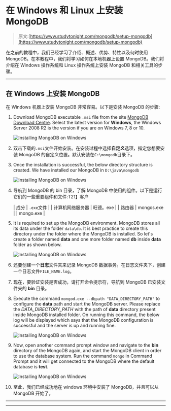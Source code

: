 # 在 Windows 和 Linux 上安装 MongoDB

> 原文:[https://www.studytonight.com/mongodb/setup-mongodb](https://www.studytonight.com/mongodb/setup-mongodb)

在之前的教程中，我们已经学习了介绍、概述、优势、特性以及何时使用 MongoDB。在本教程中，我们将学习如何在本地机器上设置 MongoDB。我们将介绍在 Windows 操作系统和 Linux 操作系统上安装 MongoDB 和相关工具的步骤。

* * *

## 在 Windows 上安装 MongoDB

在 Windows 机器上安装 MongoDB 非常容易。以下是安装 MongoDB 的步骤:

1.  Download MongoDB executable `.msi` file from the site [MongoDB Download Centre](https://www.mongodb.org/downloads). Select the latest version for **Windows**, the Windows Server 2008 R2 is the version if you are on Windows 7, 8 or 10.

    ![Installing MongoDB on Windows](../Images/4b53803b147cbf8648de0a846bc7ea32.png)

2.  双击下载的`.msi`文件开始安装。在安装过程中选择**自定义**选项，指定您想要安装 MongoDB 的自定义位置。默认安装在`C:\mongodb`目录下。
3.  Once the installation is successful, the below directory structure is created. We have installed our MongoDB in `D:\java\mongodb`

    ![Installing MongoDB on Windows](../Images/a86f0d4f5f43e67808ed23dcd0ff5d42.png)

4.  导航到 MongoDB 的 bin 目录，了解 MongoDB 中使用的组件。以下是运行它们的一些重要组件和文件:T21】客户

    | 成分 | `.exe`文件 |
    | 计算机网络服务器 | 旺德。exe |
    | 路由器 | mongos.exe |
    | mongo.exe |

5.  It is required to set up the MongoDB environment. MongoDB stores all its data under the folder `data\db`. It is best practice to create this directory under the folder where the MongoDB is installed. So let's create a folder named **data** and one more folder named **db** inside **data** folder as shown below.

    ![Installing MongoDB on Windows](../Images/21a861b92e2400576ac6662abe2fc2f3.png)

6.  还要创建一个**日志**文件夹来记录 MongoDB 数据事务。在日志文件夹下，创建一个日志文件`FILE_NAME.log`。
7.  现在，要验证安装是否成功，请打开命令提示符，导航到 MongoDB 已安装文件夹的 **bin** 目录。
8.  Execute the command `mongod.exe --dbpath "DATA_DIRECTORY_PATH"` to configure the **data** path and start the MongoDB server. Please replace the *DATA_DIRECTORY_PATH* with the path of **data** directory present inside MongoDB installed folder. On running this command, the below log will be displayed which says that the MongoDB configuration is successful and the server is up and running fine.

    ![Installing MongoDB on Windows](../Images/3ffee86568879b5d40717e7fe92b0979.png)

9.  Now, open another command prompt window and navigate to the **bin** directory of the MongoDB again, and start the MongoDB client in order to use the database system. Run the command `mongo` in Command Prompt and it will get connected to the MongoDB where the default database is **test**.

    ![Installing MongoDB on Windows](../Images/67f69605766046d22c74044b3df91351.png)

10.  至此，我们已经成功地在 windows 环境中安装了 MongoDB，并且可以从 MongoDB 开始了。

* * *

* * *